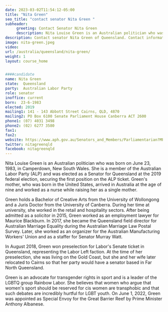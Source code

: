 ```yaml
---
date: 2023-03-02T11:54:12-05:00
title: "Nita Green"
seo_title: "contact senator Nita Green "
subheader:
     greeting: Contact Senator Nita Green
     description: Nita Louise Green is an Australian politician who was born on June 23, 1983, in Camperdown, New South Wales. She is a member of the Australian Labor Party (ALP) and was elected as a Senator for Queensland at the 2019 federal election, securing the first position on the ALP ticket.
description: Contact senator Nita Green of Queensland. Contact information for Nita Green includes email address, phone number, and mailing address.
image: nita-green.jpeg
video:
url: /australia/queensland/nita-green/
weight: 1
layout: course_home


####candidate
name: Nita Green
state:	Queensland
party:	Australian Labor Party
role: senator
inoffice: current
born:  23-6-1983
elected: 2019
mailing1: 141 - 143 Abbott Street Cairns, QLD, 4870
mailing2: PO Box 6100 Senate Parliament House Canberra ACT 2600
phone1:	(07) 4031 3498
phone2: (02) 6277 3580
fax1:
fax2:
website: https://www.aph.gov.au/Senators_and_Members/Parliamentarian?MPID=259819
twitter: nitagreenqld
facebook: nitagreenqld
---
```

Nita Louise Green is an Australian politician who was born on June 23, 1983, in Camperdown, New South Wales. She is a member of the Australian Labor Party (ALP) and was elected as a Senator for Queensland at the 2019 federal election, securing the first position on the ALP ticket. Green's mother, who was born in the United States, arrived in Australia at the age of nine and worked as a nurse while raising her as a single mother.

Green holds a Bachelor of Creative Arts from the University of Wollongong and a Juris Doctor from the University of Canberra. During her time at university, she worked in the retail and hospitality sectors. After being admitted as a solicitor in 2015, Green worked as an employment lawyer for Maurice Blackburn. In 2017, she became the Queensland field director for Australian Marriage Equality during the Australian Marriage Law Postal Survey. Later, she worked as an organizer for the Australian Manufacturing Workers' Union and as a staffer for Senator Murray Watt.

In August 2018, Green won preselection for Labor's Senate ticket in Queensland, representing the Labor Left faction. At the time of her preselection, she was living on the Gold Coast, but she and her wife later relocated to Cairns so that her party would have a senator based in Far North Queensland.

Green is an advocate for transgender rights in sport and is a leader of the LGBTQ group Rainbow Labor. She believes that women who argue that women's sport should be reserved for cis women are transphobic and that such debates are incredibly hurtful for LGBT youth. On June 1, 2022, Green was appointed as Special Envoy for the Great Barrier Reef by Prime Minister Anthony Albanese.